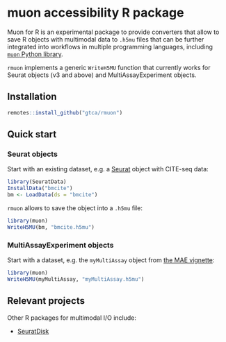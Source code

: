 # muon accessibility R package

Muon for R is an experimental package to provide converters that allow to save R objects with multimodal data to `.h5mu` files that can be further integrated into workflows in multiple programming languages, including [`muon` Python library](https://github.com/gtca/muon).

`rmuon` implements a generic `WriteH5MU` function that currently works for Seurat objects (v3 and above) and MultiAssayExperiment objects.

## Installation

```R
remotes::install_github("gtca/rmuon")
```

## Quick start

### Seurat objects

Start with an existing dataset, e.g. a [Seurat](https://github.com/satijalab/seurat) object with CITE-seq data:

```R
library(SeuratData)
InstallData("bmcite")
bm <- LoadData(ds = "bmcite")
```
`rmuon` allows to save the object into a `.h5mu` file:

```R
library(muon)
WriteH5MU(bm, "bmcite.h5mu")
```

### MultiAssayExperiment objects

Start with a dataset, e.g. the `myMultiAssay` object from [the MAE vignette](https://www.bioconductor.org/packages/release/bioc/vignettes/MultiAssayExperiment/inst/doc/MultiAssayExperiment.html):

```R
library(muon)
WriteH5MU(myMultiAssay, "myMultiAssay.h5mu")
```

## Relevant projects

Other R packages for multimodal I/O include:

- [SeuratDisk](https://github.com/mojaveazure/seurat-disk)
